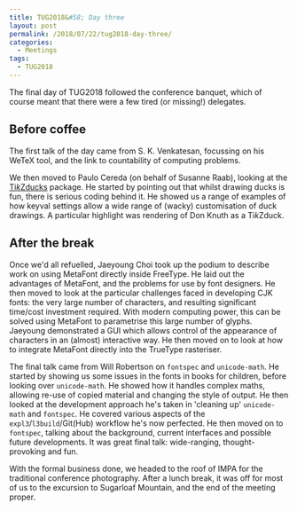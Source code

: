 ```yaml
---
title: TUG2018&#58; Day three
layout: post
permalink: /2018/07/22/tug2018-day-three/
categories:
  - Meetings
tags:
  - TUG2018
---
```

The final day of TUG2018 followed the conference banquet, which of course meant that there were a few tired (or missing!) delegates.

## Before coffee

The first talk of the day came from S. K. Venkatesan, focussing on his WeTeX tool, and the link to countability of computing problems.

We then moved to Paulo Cereda (on behalf of Susanne Raab), looking at the [Ti<i>k</i>Zducks](https://ctan.org/pkg/tikzducks) package. He started by pointing out that whilst drawing ducks is fun, there is serious coding behind it. He showed us a range of examples of how keyval settings allow a wide range of (wacky) customisation of duck drawings. A particular highlight was rendering of Don Knuth as a Ti<i>k</i>Zduck.

## After the break

Once we'd all refuelled, Jaeyoung Choi took up the podium to describe work on using MetaFont directly inside FreeType. He laid out the advantages of MetaFont, and the problems for use by font designers. He then moved to look at the particular challenges faced in developing CJK fonts: the very large number of characters, and resulting significant time/cost investment required. With modern computing power, this can be solved using MetaFont to parametrise this large number of glyphs.  Jaeyoung demonstrated a GUI which allows control of the appearance of characters in an (almost) interactive way. He then moved on to look at how to integrate MetaFont directly into the TrueType rasteriser.

The final talk came from Will Robertson on `fontspec` and `unicode-math`. He started by showing us some issues in the fonts in books for children, before looking over `unicode-math`. He showed how it handles complex maths, allowing re-use of copied material and changing the style of output. He then looked at the development approach he's taken in 'cleaning up' `unicode-math` and `fontspec`. He covered various aspects of the `expl3`/`l3build`/Git(Hub) workflow he's now perfected. He then moved on to `fontspec`, talking about the background, current interfaces and possible future developments. It was great final talk: wide-ranging, thought-provoking and fun.

With the formal business done, we headed to the roof of IMPA for the traditional conference photography. After a lunch break, it was off for most of us to the excursion to Sugarloaf Mountain, and the end of the meeting proper.
